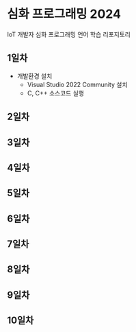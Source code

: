 # 심화 프로그래밍 2024
IoT 개발자 심화 프로그래밍 언어 학습 리포지토리

## 1일차
- 개발환경 설치
	- Visual Studio 2022 Community 설치
	- C, C++ 소스코드 실행

## 2일차

## 3일차

## 4일차

## 5일차

## 6일차

## 7일차

## 8일차

## 9일차

## 10일차
